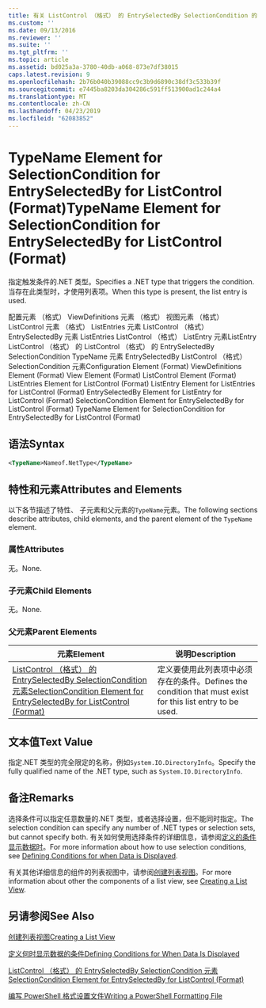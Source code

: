 ```yaml
---
title: 有关 ListControl （格式） 的 EntrySelectedBy SelectionCondition 的 TypeName 元素 |Microsoft Docs
ms.custom: ''
ms.date: 09/13/2016
ms.reviewer: ''
ms.suite: ''
ms.tgt_pltfrm: ''
ms.topic: article
ms.assetid: bd025a3a-3780-40db-a068-873e7df38015
caps.latest.revision: 9
ms.openlocfilehash: 2b76b040b39088cc9c3b9d6890c38df3c533b39f
ms.sourcegitcommit: e7445ba8203da304286c591ff513900ad1c244a4
ms.translationtype: MT
ms.contentlocale: zh-CN
ms.lasthandoff: 04/23/2019
ms.locfileid: "62083852"
---
```

# <a name="typename-element-for-selectioncondition-for-entryselectedby-for-listcontrol-format"></a><span data-ttu-id="9267c-102">TypeName Element for SelectionCondition for EntrySelectedBy for ListControl (Format)</span><span class="sxs-lookup"><span data-stu-id="9267c-102">TypeName Element for SelectionCondition for EntrySelectedBy for ListControl (Format)</span></span>

<span data-ttu-id="9267c-103">指定触发条件的.NET 类型。</span><span class="sxs-lookup"><span data-stu-id="9267c-103">Specifies a .NET type that triggers the condition.</span></span> <span data-ttu-id="9267c-104">当存在此类型时，才使用列表项。</span><span class="sxs-lookup"><span data-stu-id="9267c-104">When this type is present, the list entry is used.</span></span>

<span data-ttu-id="9267c-105">配置元素 （格式） ViewDefinitions 元素 （格式） 视图元素 （格式） ListControl 元素 （格式） ListEntries 元素 ListControl （格式） EntrySelectedBy 元素 ListEntries ListControl （格式） ListEntry 元素ListEntry ListControl （格式） 的 ListControl （格式） 的 EntrySelectedBy SelectionCondition TypeName 元素 EntrySelectedBy ListControl （格式） SelectionCondition 元素</span><span class="sxs-lookup"><span data-stu-id="9267c-105">Configuration Element (Format) ViewDefinitions Element (Format) View Element (Format) ListControl Element (Format) ListEntries Element for ListControl (Format) ListEntry Element for ListEntries for ListControl (Format) EntrySelectedBy Element for ListEntry for ListControl (Format) SelectionCondition Element for EntrySelectedBy for ListControl (Format) TypeName Element for SelectionCondition for EntrySelectedBy for ListControl (Format)</span></span>

## <a name="syntax"></a><span data-ttu-id="9267c-106">语法</span><span class="sxs-lookup"><span data-stu-id="9267c-106">Syntax</span></span>

```xml
<TypeName>Nameof.NetType</TypeName>
```

## <a name="attributes-and-elements"></a><span data-ttu-id="9267c-107">特性和元素</span><span class="sxs-lookup"><span data-stu-id="9267c-107">Attributes and Elements</span></span>

<span data-ttu-id="9267c-108">以下各节描述了特性、 子元素和父元素的`TypeName`元素。</span><span class="sxs-lookup"><span data-stu-id="9267c-108">The following sections describe attributes, child elements, and the parent element of the `TypeName` element.</span></span>

### <a name="attributes"></a><span data-ttu-id="9267c-109">属性</span><span class="sxs-lookup"><span data-stu-id="9267c-109">Attributes</span></span>

<span data-ttu-id="9267c-110">无。</span><span class="sxs-lookup"><span data-stu-id="9267c-110">None.</span></span>

### <a name="child-elements"></a><span data-ttu-id="9267c-111">子元素</span><span class="sxs-lookup"><span data-stu-id="9267c-111">Child Elements</span></span>

<span data-ttu-id="9267c-112">无。</span><span class="sxs-lookup"><span data-stu-id="9267c-112">None.</span></span>

### <a name="parent-elements"></a><span data-ttu-id="9267c-113">父元素</span><span class="sxs-lookup"><span data-stu-id="9267c-113">Parent Elements</span></span>

|<span data-ttu-id="9267c-114">元素</span><span class="sxs-lookup"><span data-stu-id="9267c-114">Element</span></span>|<span data-ttu-id="9267c-115">说明</span><span class="sxs-lookup"><span data-stu-id="9267c-115">Description</span></span>|
|-------------|-----------------|
|[<span data-ttu-id="9267c-116">ListControl （格式） 的 EntrySelectedBy SelectionCondition 元素</span><span class="sxs-lookup"><span data-stu-id="9267c-116">SelectionCondition Element for EntrySelectedBy for ListControl (Format)</span></span>](./selectioncondition-element-for-entryselectedby-for-listcontrol-format.md)|<span data-ttu-id="9267c-117">定义要使用此列表项中必须存在的条件。</span><span class="sxs-lookup"><span data-stu-id="9267c-117">Defines the condition that must exist for this list entry to be used.</span></span>|

## <a name="text-value"></a><span data-ttu-id="9267c-118">文本值</span><span class="sxs-lookup"><span data-stu-id="9267c-118">Text Value</span></span>

<span data-ttu-id="9267c-119">指定.NET 类型的完全限定的名称，例如`System.IO.DirectoryInfo`。</span><span class="sxs-lookup"><span data-stu-id="9267c-119">Specify the fully qualified name of the .NET type, such as `System.IO.DirectoryInfo`.</span></span>

## <a name="remarks"></a><span data-ttu-id="9267c-120">备注</span><span class="sxs-lookup"><span data-stu-id="9267c-120">Remarks</span></span>

<span data-ttu-id="9267c-121">选择条件可以指定任意数量的.NET 类型，或者选择设置，但不能同时指定。</span><span class="sxs-lookup"><span data-stu-id="9267c-121">The selection condition can specify any number of .NET types or selection sets, but cannot specify both.</span></span> <span data-ttu-id="9267c-122">有关如何使用选择条件的详细信息，请参阅[定义的条件显示数据时](./defining-conditions-for-displaying-data.md)。</span><span class="sxs-lookup"><span data-stu-id="9267c-122">For more information about how to use selection conditions, see [Defining Conditions for when Data is Displayed](./defining-conditions-for-displaying-data.md).</span></span>

<span data-ttu-id="9267c-123">有关其他详细信息的组件的列表视图中，请参阅[创建列表视图](./creating-a-list-view.md)。</span><span class="sxs-lookup"><span data-stu-id="9267c-123">For more information about other the components of a list view, see [Creating a List View](./creating-a-list-view.md).</span></span>

## <a name="see-also"></a><span data-ttu-id="9267c-124">另请参阅</span><span class="sxs-lookup"><span data-stu-id="9267c-124">See Also</span></span>

[<span data-ttu-id="9267c-125">创建列表视图</span><span class="sxs-lookup"><span data-stu-id="9267c-125">Creating a List View</span></span>](./creating-a-list-view.md)

[<span data-ttu-id="9267c-126">定义何时显示数据的条件</span><span class="sxs-lookup"><span data-stu-id="9267c-126">Defining Conditions for When Data Is Displayed</span></span>](./defining-conditions-for-displaying-data.md)

[<span data-ttu-id="9267c-127">ListControl （格式） 的 EntrySelectedBy SelectionCondition 元素</span><span class="sxs-lookup"><span data-stu-id="9267c-127">SelectionCondition Element for EntrySelectedBy for ListControl (Format)</span></span>](./selectioncondition-element-for-entryselectedby-for-listcontrol-format.md)

[<span data-ttu-id="9267c-128">编写 PowerShell 格式设置文件</span><span class="sxs-lookup"><span data-stu-id="9267c-128">Writing a PowerShell Formatting File</span></span>](./writing-a-powershell-formatting-file.md)
